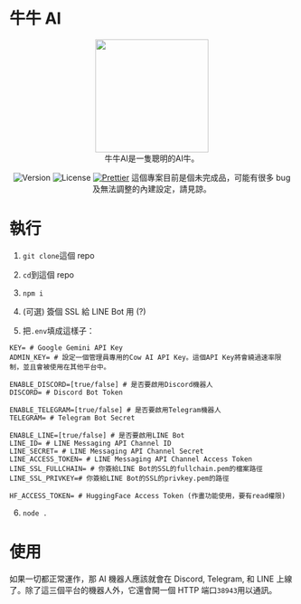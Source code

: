 # 牛牛 AI

<div align="center">
<img src="https://cowgl.xyz/cow.png" width="200" height="200" /><br>
牛牛AI是一隻聰明的AI牛。<br>

![Version](https://img.shields.io/github/package-json/v/LittleCow-moo/CowAI?logo=github&style=for-the-badge&label=版本) ![License](https://img.shields.io/github/license/LittleCow-moo/CowAI?style=for-the-badge&logo=github&label=許可證) [![Prettier](https://img.shields.io/badge/程式碼樣式-Prettier-ff69b4.svg?style=for-the-badge)](https://github.com/prettier/prettier)
這個專案目前是個未完成品，可能有很多 bug 及無法調整的內建設定，請見諒。

</div>

# 執行

1. `git clone`這個 repo
2. `cd`到這個 repo
3. `npm i`

4. (可選) 簽個 SSL 給 LINE Bot 用 (?)
5. 把`.env`填成這樣子：

```env
KEY= # Google Gemini API Key
ADMIN_KEY= # 設定一個管理員專用的Cow AI API Key。這個API Key將會繞過速率限制，並且會被使用在其他平台中。

ENABLE_DISCORD=[true/false] # 是否要啟用Discord機器人
DISCORD= # Discord Bot Token

ENABLE_TELEGRAM=[true/false] # 是否要啟用Telegram機器人
TELEGRAM= # Telegram Bot Secret

ENABLE_LINE=[true/false] # 是否要啟用LINE Bot
LINE_ID= # LINE Messaging API Channel ID
LINE_SECRET= # LINE Messaging API Channel Secret
LINE_ACCESS_TOKEN= # LINE Messaging API Channel Access Token
LINE_SSL_FULLCHAIN= # 你簽給LINE Bot的SSL的fullchain.pem的檔案路徑
LINE_SSL_PRIVKEY=# 你簽給LINE Bot的SSL的privkey.pem的路徑

HF_ACCESS_TOKEN= # HuggingFace Access Token (作畫功能使用，要有read權限)
```

6. `node .`

# 使用

如果一切都正常運作，那 AI 機器人應該就會在 Discord, Telegram, 和 LINE 上線了。除了這三個平台的機器人外，它還會開一個 HTTP 端口`38943`用以通訊。
